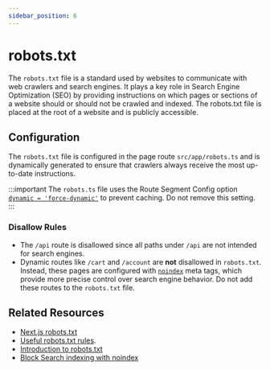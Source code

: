 ```yaml
---
sidebar_position: 6
---
```


# robots.txt

The `robots.txt` file is a standard used by websites to communicate with web crawlers and search engines. It plays a key role in Search Engine Optimization (SEO) by providing instructions on which pages or sections of a website should or should not be crawled and indexed. The robots.txt file is placed at the root of a website and is publicly accessible.

## Configuration

The `robots.txt` file is configured in the page route `src/app/robots.ts` and is dynamically generated to ensure that crawlers always receive the most up-to-date instructions.

:::important
The `robots.ts` file uses the Route Segment Config option [``dynamic = 'force-dynamic'``](https://nextjs.org/docs/app/api-reference/file-conventions/route-segment-config#dynamic) to prevent caching. Do not remove this setting.
:::

### Disallow Rules
- The `/api` route is disallowed since all paths under `/api` are not intended for search engines.
- Dynamic routes like `/cart` and `/account` are **not** disallowed in `robots.txt`. Instead, these pages are configured with [`noindex`](https://developers.google.com/search/docs/crawling-indexing/block-indexing) meta tags, which provide more precise control over search engine behavior. Do not add these routes to the `robots.txt` file.




## Related Resources
- [Next.js robots.txt](https://nextjs.org/docs/app/api-reference/file-conventions/metadata/robots)
- [Useful robots.txt rules](https://developers.google.com/search/docs/crawling-indexing/robots/create-robots-txt#useful-robots.txt-rules).
- [Introduction to robots.txt](https://developers.google.com/search/docs/crawling-indexing/robots/intro)
- [Block Search indexing with noindex](https://developers.google.com/search/docs/crawling-indexing/block-indexing)
